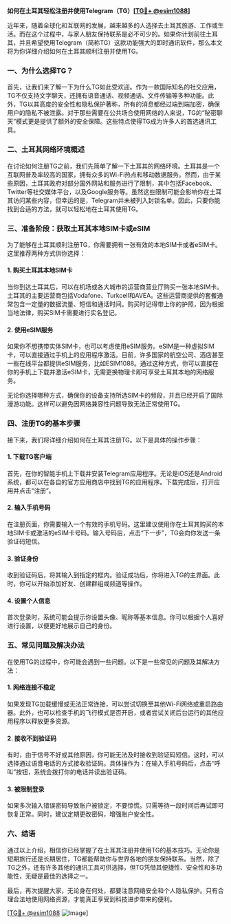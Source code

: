 **如何在土耳其轻松注册并使用Telegram（TG）[[TG💪+ @esim1088](https://t.me/s/esim1088)]**

近年来，随着全球化和互联网的发展，越来越多的人选择去土耳其旅游、工作或生活。而在这个过程中，与家人朋友保持联系是必不可少的。如果你计划前往土耳其，并且希望使用Telegram（简称TG）这款功能强大的即时通讯软件，那么本文将为你详细介绍如何在土耳其顺利注册并使用TG。

### 一、为什么选择TG？

首先，让我们来了解一下为什么TG如此受欢迎。作为一款国际知名的社交应用，TG不仅支持文字聊天，还拥有语音通话、视频通话、文件传输等多种功能。此外，TG以其高度的安全性和隐私保护著称，所有的消息都经过端到端加密，确保用户的隐私不被泄露。对于那些需要在公共场合使用网络的人来说，TG的“秘密聊天”模式更是提供了额外的安全保障。这些特点使得TG成为许多人的首选通讯工具。

### 二、土耳其网络环境概述

在讨论如何注册TG之前，我们先简单了解一下土耳其的网络环境。土耳其是一个互联网普及率较高的国家，拥有众多的Wi-Fi热点和移动数据服务。然而，由于某些原因，土耳其政府对部分国外网站和服务进行了限制，其中包括Facebook、Twitter等社交媒体平台，以及Google服务等。虽然这些限制可能会影响你在土耳其访问某些内容，但幸运的是，Telegram并未被列入封锁名单。因此，只要你能找到合适的方法，就可以轻松地在土耳其使用TG。

### 三、准备阶段：获取土耳其本地SIM卡或eSIM

为了能够在土耳其顺利注册TG，你需要拥有一张有效的本地SIM卡或者eSIM卡。这里推荐两种方式供你选择：

#### 1. 购买土耳其本地SIM卡

当你到达土耳其后，可以在机场或各大城市的运营商营业厅购买一张本地SIM卡。土耳其的主要运营商包括Vodafone、Turkcell和AVEA。这些运营商提供的套餐通常包含一定量的数据流量、短信和通话时间。购买时记得带上你的护照，因为根据当地法律，购买SIM卡需要进行实名登记。

#### 2. 使用eSIM服务

如果你不想携带实体SIM卡，也可以考虑使用eSIM服务。eSIM是一种虚拟SIM卡，可以直接通过手机上的应用程序激活。目前，许多国家的航空公司、酒店甚至一些在线平台都提供eSIM服务，比如ESIM1088。通过这种方式，你可以直接在你的手机上下载并激活eSIM卡，无需更换物理卡即可享受土耳其本地的网络服务。

无论你选择哪种方式，确保你的设备支持所选SIM卡的频段，并且已经开启了国际漫游功能。这样可以避免因网络兼容性问题导致无法正常使用TG。

### 四、注册TG的基本步骤

接下来，我们将详细介绍如何在土耳其注册TG。以下是具体的操作步骤：

#### 1. 下载TG客户端

首先，在你的智能手机上下载并安装Telegram应用程序。无论是iOS还是Android系统，都可以在各自的官方应用商店中找到TG的应用程序。下载完成后，打开应用并点击“注册”。

#### 2. 输入手机号码

在注册页面，你需要输入一个有效的手机号码。这里建议使用你在土耳其购买的本地SIM卡或激活的eSIM卡号码。输入号码后，点击“下一步”，TG会向你发送一条验证码短信。

#### 3. 验证身份

收到验证码后，将其输入到指定的框内。验证成功后，你将进入TG的主界面。此时，你可以开始添加好友、创建群组或频道等操作。

#### 4. 设置个人信息

首次登录时，系统可能会提示你设置头像、昵称等基本信息。你可以根据个人喜好进行设置，以便更好地展示自己的身份。

### 五、常见问题及解决办法

在使用TG的过程中，你可能会遇到一些问题。以下是一些常见的问题及其解决方法：

#### 1. 网络连接不稳定

如果发现TG加载缓慢或无法正常连接，可以尝试切换至其他Wi-Fi网络或重启路由器。此外，也可以检查手机的飞行模式是否开启，或者尝试关闭后台运行的其他应用程序以释放更多资源。

#### 2. 接收不到验证码

有时，由于信号不好或其他原因，你可能无法及时接收到验证码短信。这时，可以选择通过语音电话的方式接收验证码。具体操作为：在输入手机号码后，点击“呼叫”按钮，系统会拨打你的电话并读出验证码。

#### 3. 被限制登录

如果多次输入错误密码导致账户被锁定，不要惊慌。只需等待一段时间后再试即可恢复正常。同时，建议定期更改密码，增强账户安全性。

### 六、结语

通过以上介绍，相信你已经掌握了在土耳其注册并使用TG的基本技巧。无论你是短期旅行还是长期居住，TG都能帮助你与世界各地的朋友保持联系。当然，除了TG之外，还有许多其他的通讯工具可供选择，但TG凭借其便捷性、安全性和多功能性，无疑是最佳的选择之一。

最后，再次提醒大家，无论身在何处，都要注意网络安全和个人隐私保护。只有合理合法地使用网络资源，才能真正享受到科技进步带来的便利。

[[TG💪+ @esim1088](https://t.me/s/esim1088) ![Image](https://i.postimg.cc/4NQfJmqS/Snipaste-2025-05-13-00-14-12.png)]